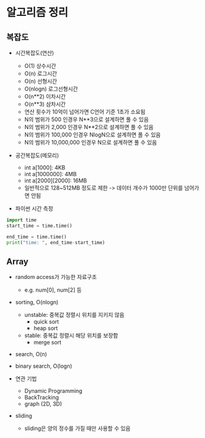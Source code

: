 # 알고리즘 정리

## 복잡도
- 시간복잡도(연산)
  - O(1) 상수시간 
  - O(n) 로그시간
  - O(n) 선형시간 
  - O(nlogn) 로그선형시간
  - O(n**2) 이차시간
  - O(n**3) 삼차시간
  - 연산 횟수가 10억이 넘어가면 C언어 기준 1초가 소요됨
  - N의 범위가 500 인경우 N**3으로 설계하면 풀 수 있음
  - N의 범위가 2,000 인경우 N**2으로 설계하면 풀 수 있음
  - N의 범위가 100,000 인경우 NlogN으로 설계하면 풀 수 있음
  - N의 범위가 10,000,000 인경우 N으로 설계하면 풀 수 있음

- 공간복잡도(메모리)
  - int a[1000]: 4KB
  - int a[1000000]: 4MB
  - int a[2000][2000]: 16MB
  - 일반적으로 128~512MB 정도로 제한 -> 데이터 개수가 1000만 단위를 넘어가면 안됨

- 파이썬 시간 측정
~~~python
import time
start_time = time.time()

end_time = time.time()
print("time: ", end_time-start_time)
~~~


## Array
- random access가 가능한 자료구조
  - e.g. num[0], num[2] 등
- sorting, O(nlogn)
  - unstable: 중복값 정렬시 위치를 지키지 않음
    - quick sort
    - heap sort
  - stable: 중복값 정렬시 해당 위치를 보장함
    - merge sort
- search, O(n)
- binary search, O(logn)
- 연관 기법
    - Dynamic Programming
    - BackTracking
    - graph (2D, 3D)
  
- sliding
  - sliding은 양의 정수를 가질 때만 사용할 수 있음
  